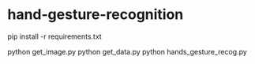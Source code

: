 # hand-gesture-recognition

pip install -r requirements.txt

python get_image.py
python get_data.py
python hands_gesture_recog.py
